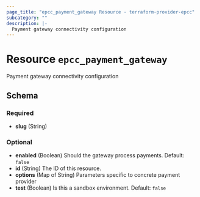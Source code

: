 ```yaml
---
page_title: "epcc_payment_gateway Resource - terraform-provider-epcc"
subcategory: ""
description: |-
  Payment gateway connectivity configuration
---
```


# Resource `epcc_payment_gateway`

Payment gateway connectivity configuration



## Schema

### Required

- **slug** (String)

### Optional

- **enabled** (Boolean) Should the gateway process payments. Default: `false`
- **id** (String) The ID of this resource.
- **options** (Map of String) Parameters specific to concrete payment provider
- **test** (Boolean) Is this a sandbox environment. Default: `false`


